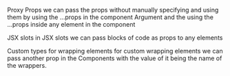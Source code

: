 Proxy Props
we can pass the props without manually specifying and using them by using the ...props in the component Argument
and the using the ...props inside any element in the component

JSX slots
in JSX slots we can pass blocks of code as props to any elements

Custom types for wrapping elements
for custom wrapping elements we can pass another prop in the Components with the value of it being the name of the wrappers.